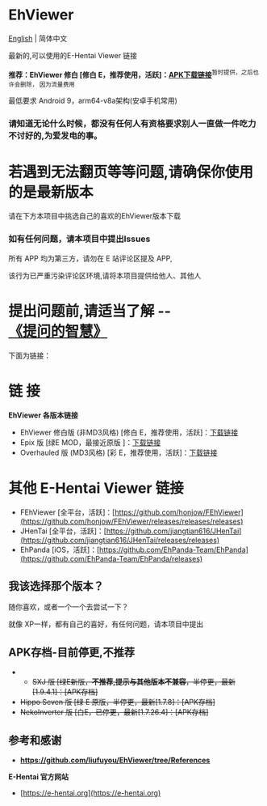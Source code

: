 # EhViewer

[English](https://github.com/liufuyou/EhViewer) | 简体中文

 最新的,可以使用的E-Hentai Viewer 链接

**推荐：EhViewer 修白 [修白 E，推荐使用，活跃]：[APK下载链接](https://www.sharelikes.com.cn/s/1k4tZ)**<sup>暂时提供，之后也许会删除，
因为流量费用</sup>

最低要求 Android 9，arm64-v8a架构(安卓手机常用)

### 请知道无论什么时候，都没有任何人有资格要求别人一直做一件吃力不讨好的,为爱发电的事。

# 若遇到无法翻页等等问题,请确保你使用的是最新版本
请在下方本项目中挑选自己的喜欢的EhViewer版本下载

### 如有任何问题，请本项目中提出Issues

所有 APP 均为第三方，请勿在 E 站评论区提及 APP,

该行为已严重污染评论区环境,请将本项目提供给他人、其他人
# 提出问题前,请适当了解 --[《提问的智慧》](https://github.com/ryanhanwu/How-To-Ask-Questions-The-Smart-Way/blob/main/README-zh_CN.md)

下面为链接：
# 链                接

**EhViewer 各版本链接**

-  EhViewer 修白版 (非MD3风格) [修白 E，推荐使用，活跃]：[下载链接](https://github.com/EhViewer-NekoInverter/EhViewer/releases)
- Epix 版 [绿E MOD，最接近原版 ]：[下载链接](https://github.com/exzhawk/EhViewer/releases)
- Overhauled 版 (MD3风格) [彩 E，推荐使用，活跃]：[下载链接](https://github.com/Ehviewer-Overhauled/Ehviewer/releases)

# 其他 E-Hentai Viewer 链接

- FEhViewer [全平台，活跃]：[https://github.com/honjow/FEhViewer](https://github.com/honjow/FEhViewer/releases/releases/releases)
- JHenTai [全平台，活跃]：[https://github.com/jiangtian616/JHenTai](https://github.com/jiangtian616/JHenTai/releases/releases)
- EhPanda [iOS，活跃]：[https://github.com/EhPanda-Team/EhPanda](https://github.com/EhPanda-Team/EhPanda/releases)
## 我该选择那个版本？
随你喜欢，或者一个一个去尝试一下？

就像 XP一样，都有自己的喜好，有任何问题，请本项目中提出

## APK存档-目前停更,不推荐
-  - <s>SXJ 版 [绿E新版，**不推荐,提示与其他版本不兼容**，半停更，最新[1.9.4.1]：[APK存档]
- Hippo Seven 版 [绿 E 原版，半停更，最新[1.7.8]：[APK存档]
- NekoInverter 版 [白E，已停更，最新[1.7.26.4]：[APK存档]</s>

## 参考和感谢
- **https://github.com/liufuyou/EhViewer/tree/References**

**E-Hentai 官方网站**

- [https://e-hentai.org](https://e-hentai.org)
